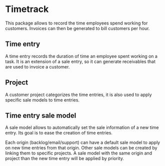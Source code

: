 # Timetrack

This package allows to record the time employees spend working for customers.
Invoices can then be generated to bill customers per hour.

## Time entry

A time entry records the duration of time an employee spent working on a task.
It is an extension of a sale entry, so it can generate receivables that are used to invoice a customer.

## Project

A customer project categorizes the time entries, it is also used to apply specific sale models to time entries.

## Time entry sale model

A sale model allows to automatically set the sale information of a new time entry.
Its goal is to ease the creation of time entries.

Each origin (backlog/email/support) can have a default sale model to apply on new time entries from that origin.
Other sale models can be created by linking them to specific projects.
A sale model with the same origin and project than the new time entry will be applied by priority.

